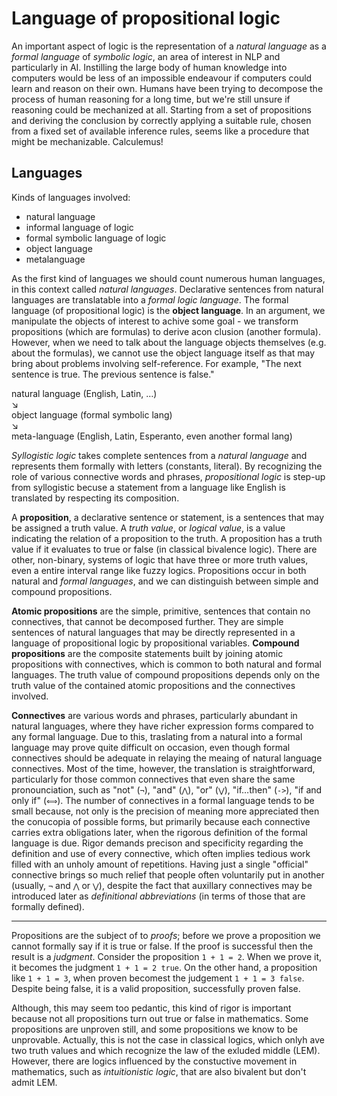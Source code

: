 # Language of propositional logic

An important aspect of logic is the representation of a *natural language* as a *formal language* of *symbolic logic*, an area of interest in NLP and particularly in AI. Instilling the large body of human knowledge into computers would be less of an impossible endeavour if computers could learn and reason on their own. Humans have been trying to decompose the process of human reasoning for a long time, but we're still unsure if reasoning could be mechanized at all. Starting from a set of propositions and deriving the conclusion by correctly applying a suitable rule, chosen from a fixed set of available inference rules, seems like a procedure that might be mechanizable. Calculemus!

## Languages

Kinds of languages involved:
- natural language
- informal language of logic
- formal symbolic language of logic
- object language
- metalanguage

As the first kind of languages we should count numerous human languages, in this context called *natural languages*. Declarative sentences from natural languages are translatable into a *formal logic language*. The formal language (of propositional logic) is the **object language**. In an argument, we manipulate the objects of interest to achive some goal - we transform propositions (which are formulas) to derive acon clusion (another formula). However, when we need to talk about the language objects themselves (e.g. about the formulas), we cannot use the object language itself as that may bring about problems involving self-reference. For example, "The next sentence is true. The previous sentence is false."


natural language  (English, Latin, …)    
↘   
object language   (formal symbolic lang)    
↘   
meta-language     (English, Latin, Esperanto, even another formal lang)



*Syllogistic logic* takes complete sentences from a *natural language* and represents them formally with letters (constants, literal). By recognizing the role of various connective words and phrases, *propositional logic* is step-up from syllogistic becuse a statement from a language like English is translated by respecting its composition.

A **proposition**, a declarative sentence or statement, is a sentences that may be assigned a truth value. A *truth value*, or *logical value*, is a value indicating the relation of a proposition to the truth. A proposition has a truth value if it evaluates to true or false (in classical bivalence logic). There are other, non-binary, systems of logic that have three or more truth values, even a entire interval range like fuzzy logics. Propositions occur in both natural and *formal languages*, and we can distinguish between simple and compound propositions.

**Atomic propositions** are the simple, primitive, sentences that contain no connectives, that cannot be decomposed further. They are simple sentences of natural languages that may be directly represented in a language of propositional logic by propositional variables. **Compound propositions** are the composite statements built by joining atomic propositions with connectives, which is common to both natural and formal languages. The truth value of compound propositions depends only on the truth value of the contained atomic propositions and the connectives involved.

**Connectives** are various words and phrases, particularly abundant in natural languages, where they have richer expression forms compared to any formal language. Due to this, traslating from a natural into a formal language may prove quite difficult on occasion, even though formal connectives should be adequate in relaying the meaing of natural language connectives. Most of the time, however, the translation is straightforward, particularly for those common connectives that even share the same pronounciation, such as "not" (`¬`), "and" (`⋀`), "or" (`⋁`), "if…then" (`->`), "if and only if" (`⟺`). The number of connectives in a formal language tends to be small because, not only is the precision of meaning more appreciated then the conucopia of possible forms, but primarily because each connective carries extra obligations later, when the rigorous definition of the formal language is due. Rigor demands precison and specificity regarding the definition and use of every connective, which often implies tedious work filled with an unholy amount of repetitions. Having just a single "official" connective brings so much relief that people often voluntarily put in another (usually, `¬` and `⋀` or `⋁`), despite the fact that auxillary connectives may be introduced later as *definitional abbreviations* (in terms of those that are formally defined).


---

Propositions are the subject of to *proofs*; before we prove a proposition we cannot formally say if it is true or false. If the proof is successful then the result is a *judgment*. Consider the proposition `1 + 1 = 2`. When we prove it, it becomes the judgment `1 + 1 = 2 true`. On the other hand, a proposition like `1 + 1 = 3`, when proven becomest the judgement `1 + 1 = 3 false`. Despite being false, it is a valid proposition, successfully proven false.

Although, this may seem too pedantic, this kind of rigor is important because not all propositions turn out true or false in mathematics. Some propositions are unproven still, and some propositions we know to be unprovable. Actually, this is not the case in classical logics, which onlyh ave two truth values and which recognize the law of the exluded middle (LEM). However, there are logics influenced by the constuctive movement in mathematics, such as *intuitionistic logic*, that are also bivalent but don't admit LEM.
